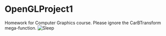 # OpenGLProject1

Homework for Computer Graphics course. Please ignore the CarBTransform mega-function. 
![Sleep](https://media.giphy.com/media/lJnAXeJO8tE7E37mxq/giphy.gif)
